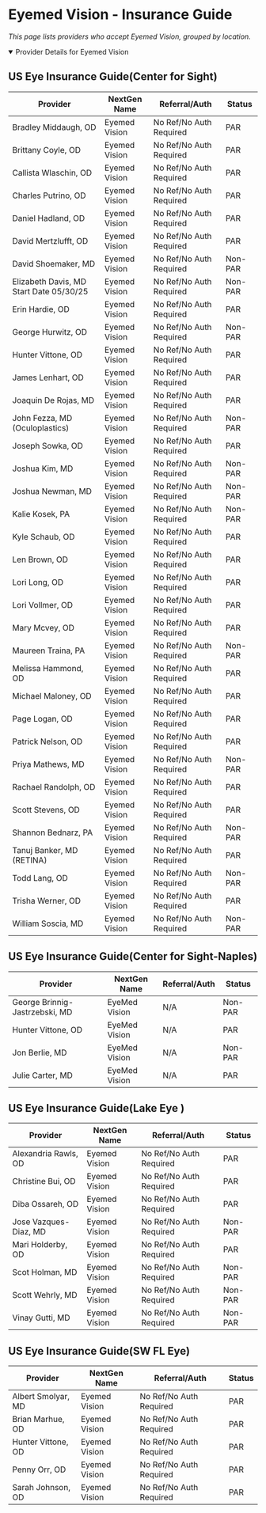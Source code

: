 # Eyemed Vision - Insurance Guide

*This page lists providers who accept Eyemed Vision, grouped by location.*

<details open><summary>Provider Details for Eyemed Vision</summary>

## US Eye Insurance Guide(Center for Sight)

| Provider | NextGen Name | Referral/Auth | Status |
|----------|-------------|--------------|--------|
| Bradley Middaugh, OD | Eyemed Vision | No Ref/No Auth Required | PAR |
| Brittany Coyle, OD | Eyemed Vision | No Ref/No Auth Required | PAR |
| Callista Wlaschin, OD | Eyemed Vision | No Ref/No Auth Required | PAR |
| Charles Putrino, OD | Eyemed Vision | No Ref/No Auth Required | PAR |
| Daniel Hadland, OD | Eyemed Vision | No Ref/No Auth Required | PAR |
| David Mertzlufft, OD | Eyemed Vision | No Ref/No Auth Required | PAR |
| David Shoemaker, MD | Eyemed Vision | No Ref/No Auth Required | Non-PAR |
| Elizabeth Davis, MD                      Start Date 05/30/25 | Eyemed Vision | No Ref/No Auth Required | Non-PAR |
| Erin Hardie, OD | Eyemed Vision | No Ref/No Auth Required | PAR |
| George Hurwitz, OD | Eyemed Vision | No Ref/No Auth Required | Non-PAR |
| Hunter Vittone, OD | Eyemed Vision | No Ref/No Auth Required | PAR |
| James Lenhart, OD | Eyemed Vision | No Ref/No Auth Required | PAR |
| Joaquin De Rojas, MD | Eyemed Vision | No Ref/No Auth Required | PAR |
| John Fezza, MD (Oculoplastics) | Eyemed Vision | No Ref/No Auth Required | Non-PAR |
| Joseph Sowka, OD | Eyemed Vision | No Ref/No Auth Required | PAR |
| Joshua Kim, MD | Eyemed Vision | No Ref/No Auth Required | Non-PAR |
| Joshua Newman, MD | Eyemed Vision | No Ref/No Auth Required | Non-PAR |
| Kalie Kosek, PA | Eyemed Vision | No Ref/No Auth Required | Non-PAR |
| Kyle Schaub, OD | Eyemed Vision | No Ref/No Auth Required | PAR |
| Len Brown, OD | Eyemed Vision | No Ref/No Auth Required | PAR |
| Lori Long, OD | Eyemed Vision | No Ref/No Auth Required | PAR |
| Lori Vollmer, OD | Eyemed Vision | No Ref/No Auth Required | PAR |
| Mary Mcvey, OD | Eyemed Vision | No Ref/No Auth Required | PAR |
| Maureen Traina, PA | Eyemed Vision | No Ref/No Auth Required | Non-PAR |
| Melissa Hammond, OD | Eyemed Vision | No Ref/No Auth Required | PAR |
| Michael Maloney, OD | Eyemed Vision | No Ref/No Auth Required | PAR |
| Page Logan, OD | Eyemed Vision | No Ref/No Auth Required | PAR |
| Patrick Nelson, OD | Eyemed Vision | No Ref/No Auth Required | PAR |
| Priya Mathews, MD | Eyemed Vision | No Ref/No Auth Required | Non-PAR |
| Rachael Randolph, OD | Eyemed Vision | No Ref/No Auth Required | PAR |
| Scott Stevens, OD | Eyemed Vision | No Ref/No Auth Required | PAR |
| Shannon Bednarz, PA | Eyemed Vision | No Ref/No Auth Required | Non-PAR |
| Tanuj Banker, MD (RETINA) | Eyemed Vision | No Ref/No Auth Required | PAR |
| Todd Lang, OD | Eyemed Vision | No Ref/No Auth Required | Non-PAR |
| Trisha Werner, OD | Eyemed Vision | No Ref/No Auth Required | PAR |
| William Soscia, MD | Eyemed Vision | No Ref/No Auth Required | Non-PAR |

## US Eye Insurance Guide(Center for Sight-Naples)

| Provider | NextGen Name | Referral/Auth | Status |
|----------|-------------|--------------|--------|
| George Brinnig-Jastrzebski, MD | EyeMed Vision | N/A | Non-PAR |
| Hunter Vittone, OD | EyeMed Vision | N/A | PAR |
| Jon Berlie, MD | EyeMed Vision | N/A | Non-PAR |
| Julie Carter, MD | EyeMed Vision | N/A | PAR |

## US Eye Insurance Guide(Lake Eye )

| Provider | NextGen Name | Referral/Auth | Status |
|----------|-------------|--------------|--------|
| Alexandria Rawls, OD | Eyemed Vision | No Ref/No Auth Required | PAR |
| Christine Bui, OD | Eyemed Vision | No Ref/No Auth Required | PAR |
| Diba Ossareh, OD | Eyemed Vision | No Ref/No Auth Required | PAR |
| Jose Vazques-Diaz, MD | Eyemed Vision | No Ref/No Auth Required | Non-PAR |
| Mari Holderby, OD | Eyemed Vision | No Ref/No Auth Required | PAR |
| Scot Holman, MD | Eyemed Vision | No Ref/No Auth Required | Non-PAR |
| Scott Wehrly, MD | Eyemed Vision | No Ref/No Auth Required | Non-PAR |
| Vinay Gutti, MD | Eyemed Vision | No Ref/No Auth Required | Non-PAR |

## US Eye Insurance Guide(SW FL Eye)

| Provider | NextGen Name | Referral/Auth | Status |
|----------|-------------|--------------|--------|
| Albert Smolyar, MD | Eyemed Vision | No Ref/No Auth Required | PAR |
| Brian Marhue, OD | Eyemed Vision | No Ref/No Auth Required | PAR |
| Hunter Vittone, OD | Eyemed Vision | No Ref/No Auth Required | PAR |
| Penny Orr, OD | Eyemed Vision | No Ref/No Auth Required | PAR |
| Sarah Johnson, OD | Eyemed Vision | No Ref/No Auth Required | PAR |

</details>

